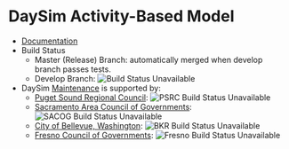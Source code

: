 # DaySim Activity-Based Model   

  - [Documentation](https://github.com/RSGInc/DaySim/wiki)
  - Build Status
    - Master (Release) Branch: automatically merged when develop branch passes tests.
    - Develop Branch: ![Build Status Unavailable](http://wrjmdlppw01.rsginc.com:8080/buildStatus/icon?job=DaySim_all_regions)
  - DaySim [Maintenance](https://github.com/RSGInc/DaySim/wiki/Maintenance) is supported by:
    - [Puget Sound Regional Council](https://www.psrc.org): ![PSRC Build Status Unavailable](http://wrjmdlppw01.rsginc.com:8080/buildStatus/icon?job=PSRC)
    - [Sacramento Area Council of Governments](https://www.sacog.org): ![SACOG Build Status Unavailable](http://wrjmdlppw01.rsginc.com:8080/buildStatus/icon?job=SACOG)
    - [City of Bellevue, Washington](https://www.bellevuewa.gov): ![BKR Build Status Unavailable](http://wrjmdlppw01.rsginc.com:8080/buildStatus/icon?job=BKRCast)
    - [Fresno Council of Governments](https://www.fresnocog.org): ![Fresno Build Status Unavailable](http://wrjmdlppw01.rsginc.com:8080/buildStatus/icon?job=Fresno)
